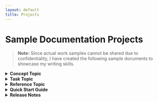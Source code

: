 ```yaml
---
layout: default
title: Projects
---
```

# Sample Documentation Projects

> **Note:** Since actual work samples cannot be shared due to confidentiality, I have created the following sample documents to showcase my writing skills.

<details>
<summary><span style="font-size: 1em; font-weight: bold;">Concept Topic</span></summary>  
<br>

**Title:** Overview of Chat in Microsoft Teams  
**Tools Used:** Microsoft Word (Authoring), Draw.io (illustration)

**Project Overview:**  
This is a sample document created to illustrate a concept topic on the Chat feature in Microsoft Teams.

  <iframe src="documents/Concept_Topic.pdf" width="90%" height="600px">
    This browser does not support PDFs. Please download the PDF to view it:
    <a href="documents/Concept_Topic.pdf">Download PDF</a>.
</iframe>

<br>

</details>

<details>
  <summary><span style="font-size: 1em; font-weight: bold;">Task Topic</span></summary>
<br>  

**Title:** Share an Attachment in Microsoft Teams with a Contact  
**Tools Used:** Microsoft Word (Authoring)

**Project Overview:**  
This section describes a sample task topic created to demonstrate my understanding of technical documentation practices.

  <iframe src="documents/Task_Topic.pdf" width="90%" height="600px">
    This browser does not support PDFs. Please download the PDF to view it:
    <a href="documents/Task_Topic.pdf">Download PDF</a>.
</iframe>

</details>

<details>
  <summary><span style="font-size: 1em; font-weight: bold;">Reference Topic</span></summary>
  <p>This guide helps new users quickly get started with the product or feature, providing clear setup instructions and examples.</p>

  <iframe src="documents/Quick%20Start%20Guide.pdf" width="90%" height="600px">
    This browser does not support PDFs. Please download the PDF to view it:
    <a href="documents/Quick%20Start%20Guide.pdf">Download PDF</a>.
</iframe>

</details>

<details>
  <summary><span style="font-size: 1em; font-weight: bold;">Quick Start Guide</span></summary>
  <p>This guide helps new users quickly get started with the product or feature, providing clear setup instructions and examples.</p>

  <iframe src="documents/Quick%20Start%20Guide.pdf" width="90%" height="600px">
    This browser does not support PDFs. Please download the PDF to view it:
    <a href="documents/Quick%20Start%20Guide.pdf">Download PDF</a>.
</iframe>

</details>

<details>
  <summary><span style="font-size: 1em; font-weight: bold;">Release Notes</span></summary>
  <p>This guide helps new users quickly get started with the product or feature, providing clear setup instructions and examples.</p>

  <iframe src="documents/Quick%20Start%20Guide.pdf" width="90%" height="600px">
    This browser does not support PDFs. Please download the PDF to view it:
    <a href="documents/Quick%20Start%20Guide.pdf">Download PDF</a>.
</iframe>

</details>

